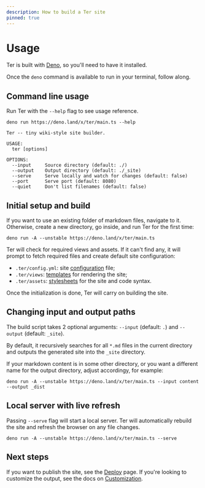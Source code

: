 ```yaml
---
description: How to build a Ter site
pinned: true
---
```


# Usage

Ter is built with [Deno](https://deno.land/), so you'll need to have it
installed.

Once the `deno` command is available to run in your terminal, follow along.

## Command line usage

Run Ter with the `--help` flag to see usage reference.

```
deno run https://deno.land/x/ter/main.ts --help
```

```
Ter -- tiny wiki-style site builder.

USAGE:
  ter [options]

OPTIONS:
  --input     Source directory (default: ./)
  --output    Output directory (default: ./_site)
  --serve     Serve locally and watch for changes (default: false)
  --port      Serve port (default: 8080)
  --quiet     Don't list filenames (default: false)
```

## Initial setup and build

If you want to use an existing folder of markdown files, navigate to it.
Otherwise, create a new directory, go inside, and run Ter for the first time:

```
deno run -A --unstable https://deno.land/x/ter/main.ts
```

Ter will check for required views and assets. If it can't find any, it will
prompt to fetch required files and create default site configuration:

- `.ter/config.yml`: site [configuration](configuration.md) file;
- `.ter/views`: [templates](customize.md#templates) for rendering the site;
- `.ter/assets`: [stylesheets](customize.md#styles) for the site and code
  syntax.

Once the initialization is done, Ter will carry on building the site.

## Changing input and output paths

The build script takes 2 optional arguments: `--input` (default: `.`) and
`--output` (default: `_site`).

By default, it recursively searches for all `*.md` files in the current
directory and outputs the generated site into the `_site` directory.

If your markdown content is in some other directory, or you want a different
name for the output directory, adjust accordingy, for example:

```
deno run -A --unstable https://deno.land/x/ter/main.ts --input content --output _dist
```

## Local server with live refresh

Passing `--serve` flag will start a local server. Ter will automatically rebuild
the site and refresh the browser on any file changes.

```
deno run -A --unstable https://deno.land/x/ter/main.ts --serve
```

## Next steps

If you want to publish the site, see the [Deploy](deploy.md) page. If you're
looking to customize the output, see the docs on [Customization](customize.md).
